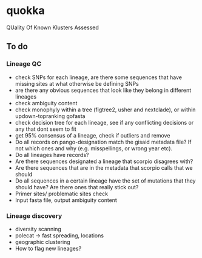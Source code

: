 # quokka
QUality Of Known Klusters Assessed


## To do

### Lineage QC

- check SNPs for each lineage, are there some sequences that have missing sites at what otherwise be defining SNPs
- are there any obvious sequences that look like they belong in different lineages
- check ambiguity content
- check monophyly within a tree (figtree2, usher and nextclade), or within updown-topranking gofasta
- check decision tree for each lineage, see if any conflicting decisions or any that dont seem to fit
- get 95% consensus of a lineage, check if outliers and remove
- Do all records on pango-designation match the gisaid metadata file? If not which ones and why (e.g. misspellings, or wrong year etc).
- Do all lineages have records?
- Are there sequences designated a lineage that scorpio disagrees with?
- Are there sequences that are in the metadata that scorpio calls that we should
- Do all sequences in a certain lineage have the set of mutations that they should have? Are there ones that really stick out?
- Primer sites/ problematic sites check
- Input fasta file, output ambiguity content

### Lineage discovery

- diversity scanning
- polecat -> fast spreading, locations
- geographic clustering
- How to flag new lineages?
